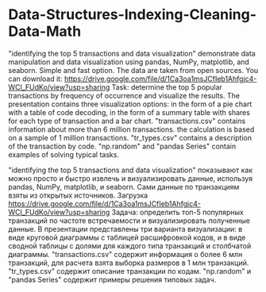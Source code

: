 # Data-Structures-Indexing-Cleaning-Data-Math
"identifying the top 5 transactions and data visualization" demonstrate data manipulation and data visualization using pandas, NumPy, matplotlib, and seaborn. Simple and fast option.
The data are taken from open sources. 
You can download it: https://drive.google.com/file/d/1Ca3oa1msJCfIeb1Ahfgjc4-WCl_FUdKo/view?usp=sharing
Task: determine the top 5 popular transactions by frequency of occurrence and visualize the results.
The presentation contains three visualization options: in the form of a pie chart with a table of code decoding,  in the form of a summary table with shares for each type of transaction and a bar chart.
"transactions.csv" contains information about more than 6 million transactions. the calculation is based on a sample of 1 million transactions.
"tr_types.csv" contains a description of the transaction by code.
"np.random" and "pandas Series" contain examples of solving typical tasks. 


"identifying the top 5 transactions and data visualization" показывают как можно просто и быстро извлечь и визуализировать данные, используя pandas, NumPy, matplotlib, и seaborn.
Сами данные по транзакциям взяты из открытых источников.
Загрузка https://drive.google.com/file/d/1Ca3oa1msJCfIeb1Ahfgjc4-WCl_FUdKo/view?usp=sharing
Задача: определить топ-5 популярных транзакций по частоте встречаемости и визуализировать полученные данные. 
В презентации представлены три варианта визуализации: в виде круговой диаграммы с таблицей расшифровкой кодов, и в виде сводной таблицы с долями для каждого типа транзакций и столбчатой диаграммы.
"transactions.csv" содержит информация о более 6 млн транзакций, для расчета взята выборка размеров в 1 млн транзакций.
"tr_types.csv" содержит описание транзакции по кодам.
"np.random" и "pandas Series" содержит примеры решения типовых задач.
